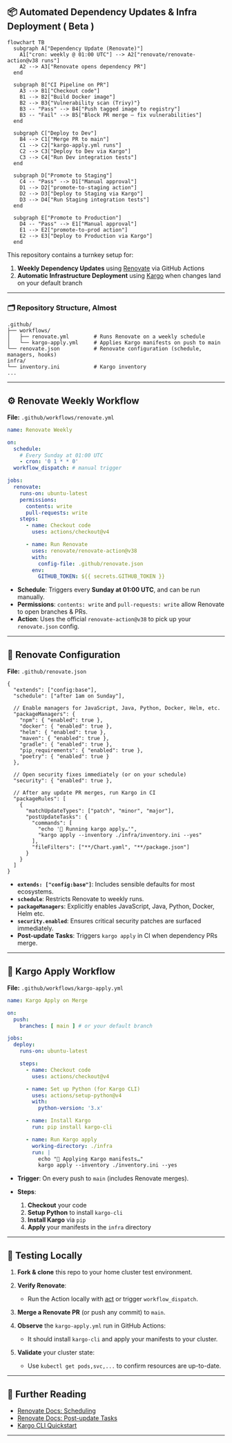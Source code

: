 ## 📦 Automated Dependency Updates & Infra Deployment ( Beta )



```mermaid
flowchart TB
  subgraph A["Dependency Update (Renovate)"]
    A1["cron: weekly @ 01:00 UTC"] --> A2["renovate/renovate-action@v38 runs"]
    A2 --> A3["Renovate opens dependency PR"]
  end

  subgraph B["CI Pipeline on PR"]
    A3 --> B1["Checkout code"]
    B1 --> B2["Build Docker image"]
    B2 --> B3{"Vulnerability scan (Trivy)"}
    B3 -- "Pass" --> B4["Push tagged image to registry"]
    B3 -- "Fail" --> B5["Block PR merge – fix vulnerabilities"]
  end

  subgraph C["Deploy to Dev"]
    B4 --> C1["Merge PR to main"]
    C1 --> C2["kargo-apply.yml runs"]
    C2 --> C3["Deploy to Dev via Kargo"]
    C3 --> C4["Run Dev integration tests"]
  end

  subgraph D["Promote to Staging"]
    C4 -- "Pass" --> D1["Manual approval"]
    D1 --> D2["promote-to-staging action"]
    D2 --> D3["Deploy to Staging via Kargo"]
    D3 --> D4["Run Staging integration tests"]
  end

  subgraph E["Promote to Production"]
    D4 -- "Pass" --> E1["Manual approval"]
    E1 --> E2["promote-to-prod action"]
    E2 --> E3["Deploy to Production via Kargo"]
  end
```

  
This repository contains a turnkey setup for:

1. **Weekly Dependency Updates** using [Renovate](https://github.com/renovatebot/renovate) via GitHub Actions
2. **Automatic Infrastructure Deployment** using [Kargo](https://github.com/kubepack/kargo) when changes land on your default branch

---

### 🗂 Repository Structure, Almost

```text
.github/
├── workflows/
│   ├── renovate.yml        # Runs Renovate on a weekly schedule
│   └── kargo-apply.yml     # Applies Kargo manifests on push to main
└── renovate.json           # Renovate configuration (schedule, managers, hooks)
infra/
└── inventory.ini           # Kargo inventory
...
```

---

## ⚙️ Renovate Weekly Workflow

**File:** `.github/workflows/renovate.yml`

```yaml
name: Renovate Weekly

on:
  schedule:
    # Every Sunday at 01:00 UTC
    - cron: '0 1 * * 0'
  workflow_dispatch: # manual trigger

jobs:
  renovate:
    runs-on: ubuntu-latest
    permissions:
      contents: write
      pull-requests: write
    steps:
      - name: Checkout code
        uses: actions/checkout@v4

      - name: Run Renovate
        uses: renovate/renovate-action@v38
        with:
          config-file: .github/renovate.json
        env:
          GITHUB_TOKEN: ${{ secrets.GITHUB_TOKEN }}
```

* **Schedule**: Triggers every **Sunday at 01:00 UTC**, and can be run manually.
* **Permissions**: `contents: write` and `pull-requests: write` allow Renovate to open branches & PRs.
* **Action**: Uses the official `renovate-action@v38` to pick up your `renovate.json` config.

---

## 📝 Renovate Configuration

**File:** `.github/renovate.json`

```jsonc
{
  "extends": ["config:base"],
  "schedule": ["after 1am on Sunday"],

  // Enable managers for JavaScript, Java, Python, Docker, Helm, etc.
  "packageManagers": {
    "npm": { "enabled": true },
    "docker": { "enabled": true },
    "helm": { "enabled": true },
    "maven": { "enabled": true },
    "gradle": { "enabled": true },
    "pip_requirements": { "enabled": true },
    "poetry": { "enabled": true }
  },

  // Open security fixes immediately (or on your schedule)
  "security": { "enabled": true },

  // After any update PR merges, run Kargo in CI
  "packageRules": [
    {
      "matchUpdateTypes": ["patch", "minor", "major"],
      "postUpdateTasks": {
        "commands": [
          "echo '🔄 Running kargo apply…'",
          "kargo apply --inventory ./infra/inventory.ini --yes"
        ],
        "fileFilters": ["**/Chart.yaml", "**/package.json"]
      }
    }
  ]
}
```

* **`extends: ["config:base"]`**: Includes sensible defaults for most ecosystems.
* **`schedule`**: Restricts Renovate to weekly runs.
* **`packageManagers`**: Explicitly enables JavaScript, Java, Python, Docker, Helm etc.
* **`security.enabled`**: Ensures critical security patches are surfaced immediately.
* **Post-update Tasks**: Triggers `kargo apply` in CI when dependency PRs merge.

---

## 🚀 Kargo Apply Workflow

**File:** `.github/workflows/kargo-apply.yml`

```yaml
name: Kargo Apply on Merge

on:
  push:
    branches: [ main ] # or your default branch

jobs:
  deploy:
    runs-on: ubuntu-latest

    steps:
      - name: Checkout code
        uses: actions/checkout@v4

      - name: Set up Python (for Kargo CLI)
        uses: actions/setup-python@v4
        with:
          python-version: '3.x'

      - name: Install Kargo
        run: pip install kargo-cli

      - name: Run Kargo apply
        working-directory: ./infra
        run: |
          echo "🔄 Applying Kargo manifests…"
          kargo apply --inventory ./inventory.ini --yes
```

* **Trigger**: On every push to `main` (includes Renovate merges).
* **Steps**:

  1. **Checkout** your code
  2. **Setup Python** to install `kargo-cli`
  3. **Install Kargo** via `pip`
  4. **Apply** your manifests in the `infra` directory

---

## 🔧 Testing Locally

1. **Fork & clone** this repo to your home cluster test environment.
2. **Verify Renovate**:

   * Run the Action locally with [act](https://github.com/nektos/act) or trigger `workflow_dispatch`.
3. **Merge a Renovate PR** (or push any commit) to `main`.
4. **Observe** the `kargo-apply.yml` run in GitHub Actions:

   * It should install `kargo-cli` and apply your manifests to your cluster.
5. **Validate** your cluster state:

   * Use `kubectl get pods,svc,...` to confirm resources are up-to-date.

---

## 📖 Further Reading

* [Renovate Docs: Scheduling](https://docs.renovatebot.com/configuration-options/#schedule)
* [Renovate Docs: Post-update Tasks](https://docs.renovatebot.com/configuration-options/#post-updatetasks)
* [Kargo CLI Quickstart](https://github.com/kubepack/kargo#quickstart)

---

